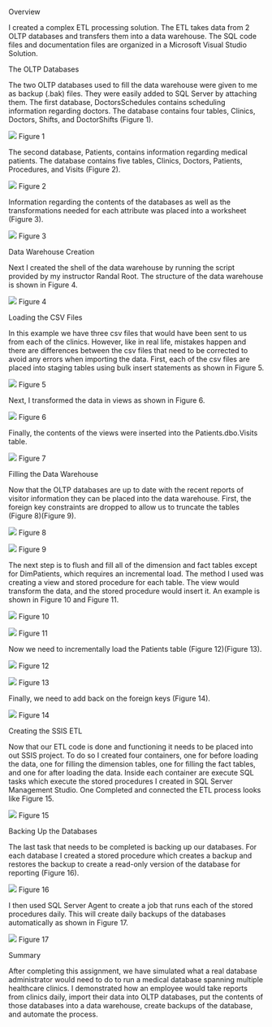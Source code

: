 Overview

I created a complex ETL processing solution. The ETL takes data from 2 OLTP databases and transfers them into a data warehouse. The SQL code files and documentation files are organized in a Microsoft Visual Studio Solution. 
	
The OLTP Databases

The two OLTP databases used to fill the data warehouse were given to me as backup (.bak) files. They were easily added to SQL Server by attaching them. The first database, DoctorsSchedules contains scheduling information regarding doctors. The database contains four tables, Clinics, Doctors, Shifts, and DoctorShifts (Figure 1). 

![](readme_images/figure1.png)
Figure 1

The second database, Patients, contains information regarding medical patients. The database contains five tables, Clinics, Doctors, Patients, Procedures, and Visits (Figure 2). 

![](readme_images/figure2.png)
Figure 2

Information regarding the contents of the databases as well as the transformations needed for each attribute was placed into a worksheet (Figure 3).

![](readme_images/figure3.png)
Figure 3

Data Warehouse Creation

Next I created the shell of the data warehouse by running the script provided by my instructor Randal Root. The structure of the data warehouse is shown in Figure 4.

![](readme_images/figure4.png)
Figure 4

Loading the CSV Files

In this example we have three csv files that would have been sent to us from each of the clinics. However, like in real life, mistakes happen and there are differences between the csv files that need to be corrected to avoid any errors when importing the data. First, each of the csv files are placed into staging tables using bulk insert statements as shown in Figure 5. 

![](readme_images/figure5.png)
Figure 5

Next, I transformed the data in views as shown in Figure 6.

![](readme_images/figure6.png)
Figure 6

Finally, the contents of the views were inserted into the Patients.dbo.Visits table.

![](readme_images/figure7.png)
Figure 7

Filling the Data Warehouse

Now that the OLTP databases are up to date with the recent reports of visitor information they can be placed into the data warehouse. First, the foreign key constraints are dropped to allow us to truncate the tables (Figure 8)(Figure 9).

![](readme_images/figure8.png)
Figure 8

![](readme_images/figure9.png)
Figure 9

The next step is to flush and fill all of the dimension and fact tables except for DimPatients, which requires an incremental load. The method I used was creating a view and stored procedure for each table. The view would transform the data, and the stored procedure would insert it. An example is shown in Figure 10 and Figure 11.

![](readme_images/figure10.png)
Figure 10

![](readme_images/figure11.png)
Figure 11

Now we need to incrementally load the Patients table (Figure 12)(Figure 13).

![](readme_images/figure12.png)
Figure 12

![](readme_images/figure13.png)
Figure 13

 Finally, we need to add back on the foreign keys (Figure 14).

![](readme_images/figure14.png)
Figure 14

Creating the SSIS ETL

Now that our ETL code is done and functioning it needs to be placed into out SSIS project. To do so I created four containers, one for before loading the data, one for filling the dimension tables, one for filling the fact tables, and one for after loading the data. Inside each container are execute SQL tasks which execute the stored procedures I created in SQL Server Management Studio. One Completed and connected the ETL process looks like Figure 15.


![](readme_images/figure15.png)
Figure 15

Backing Up the Databases

The last task that needs to be completed is backing up our databases. For each database I created a stored procedure which creates a backup and restores the backup to create a read-only version of the database for reporting (Figure 16).

![](readme_images/figure16.png)
Figure 16

I then used SQL Server Agent to create a job that runs each of the stored procedures daily. This will create daily backups of the databases automatically as shown in Figure 17.

![](readme_images/figure17.png)
Figure 17

Summary

After completing this assignment, we have simulated what a real database administrator would need to do to run a medical database spanning multiple healthcare clinics. I demonstrated how an employee would take reports from clinics daily, import their data into OLTP databases, put the contents of those databases into a data warehouse, create backups of the database, and automate the process.
